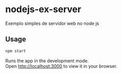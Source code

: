 # nodejs-ex-server
Exemplo simples de servidor web no node js

## Usage
```bash
npm start
```

Runs the app in the development mode.\
Open [http://localhost:3000](http://localhost:3000) to view it in your browser.


